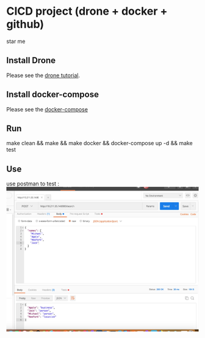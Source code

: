 # CICD project (drone + docker + github)

star me

## Install Drone

Please see the [drone tutorial](https://github.com/go-training/drone-tutorial).

## Install docker-compose
Please see the [docker-compose](https://docs.docker.com/compose/install/#prerequisites)
## Run

make clean && make && make docker && docker-compose up -d && make test

## Use

use postman to test :
![](https://raw.githubusercontent.com/LeyouHong/telo_demo/master/result.png)

